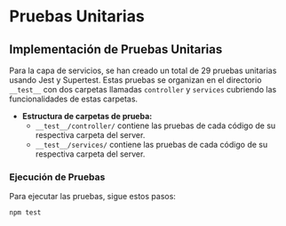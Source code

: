 # Pruebas Unitarias

## Implementación de Pruebas Unitarias
Para la capa de servicios, se han creado un total de 29 pruebas unitarias usando Jest y Supertest. Estas pruebas se organizan en el directorio `__test__` con dos carpetas llamadas `controller` y `services` cubriendo las funcionalidades de estas carpetas.

- **Estructura de carpetas de prueba:**  
  - `__test__/controller/` contiene las pruebas de cada código de su respectiva carpeta del server.
  - `__test__/services/` contiene las pruebas de cada código de su respectiva carpeta del server.

### Ejecución de Pruebas
Para ejecutar las pruebas, sigue estos pasos:

```bash
npm test
